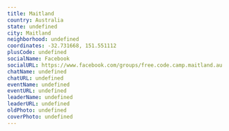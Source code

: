 ```yaml
---
title: Maitland
country: Australia
state: undefined
city: Maitland
neighborhood: undefined
coordinates: -32.731668, 151.551112
plusCode: undefined
socialName: Facebook
socialURL: https://www.facebook.com/groups/free.code.camp.maitland.au
chatName: undefined
chatURL: undefined
eventName: undefined
eventURL: undefined
leaderName: undefined
leaderURL: undefined
oldPhoto: undefined
coverPhoto: undefined
---
```

